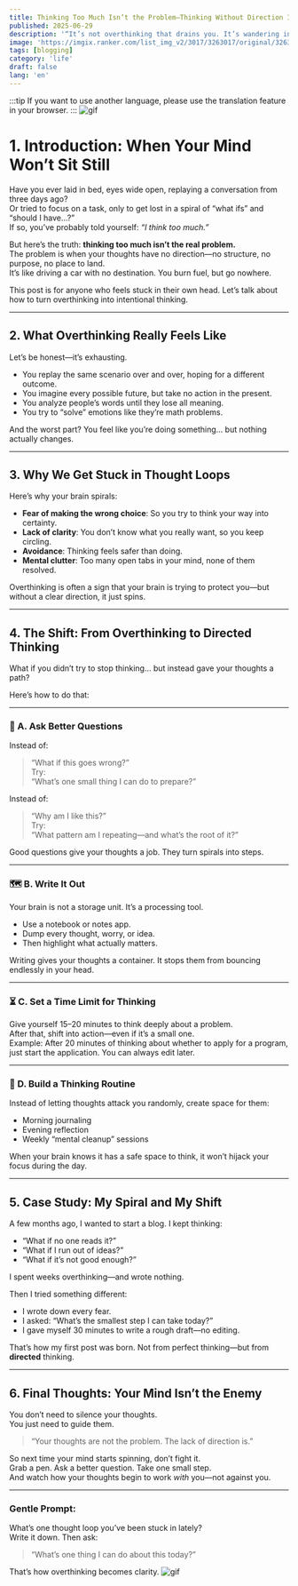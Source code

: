 ```yaml
---
title: Thinking Too Much Isn’t the Problem—Thinking Without Direction Is
published: 2025-06-29
description: '“It’s not overthinking that drains you. It’s wandering in circles without a map.”'
image: 'https://imgix.ranker.com/list_img_v2/3017/3263017/original/3263017-u1'
tags: [blogging]
category: 'life'
draft: false 
lang: 'en'
---
```


:::tip
If you want to use another language, please use the translation feature in your browser.
:::
![gif](https://media.tenor.com/YaCjau306ZYAAAAM/jgmm-cat-meme.gif)
# 1. Introduction: When Your Mind Won’t Sit Still

Have you ever laid in bed, eyes wide open, replaying a conversation from three days ago?  
Or tried to focus on a task, only to get lost in a spiral of “what ifs” and “should I have…?”  
If so, you’ve probably told yourself: *“I think too much.”*

But here’s the truth: **thinking too much isn’t the real problem.**  
The problem is when your thoughts have no direction—no structure, no purpose, no place to land.  
It’s like driving a car with no destination. You burn fuel, but go nowhere.

This post is for anyone who feels stuck in their own head. Let’s talk about how to turn overthinking into intentional thinking.

---

## 2. What Overthinking Really Feels Like

Let’s be honest—it’s exhausting.

- You replay the same scenario over and over, hoping for a different outcome.  
- You imagine every possible future, but take no action in the present.  
- You analyze people’s words until they lose all meaning.  
- You try to “solve” emotions like they’re math problems.

And the worst part? You feel like you’re doing something… but nothing actually changes.

---

## 3. Why We Get Stuck in Thought Loops

Here’s why your brain spirals:

- **Fear of making the wrong choice**: So you try to think your way into certainty.  
- **Lack of clarity**: You don’t know what you really want, so you keep circling.  
- **Avoidance**: Thinking feels safer than doing.  
- **Mental clutter**: Too many open tabs in your mind, none of them resolved.

Overthinking is often a sign that your brain is trying to protect you—but without a clear direction, it just spins.

---

## 4. The Shift: From Overthinking to Directed Thinking

What if you didn’t try to stop thinking… but instead gave your thoughts a path?

Here’s how to do that:

---

### 🧭 A. Ask Better Questions

Instead of:  
> “What if this goes wrong?”  
Try:  
> “What’s one small thing I can do to prepare?”

Instead of:  
> “Why am I like this?”  
Try:  
> “What pattern am I repeating—and what’s the root of it?”

Good questions give your thoughts a job. They turn spirals into steps.

---

### 🗺️ B. Write It Out

Your brain is not a storage unit. It’s a processing tool.

- Use a notebook or notes app.  
- Dump every thought, worry, or idea.  
- Then highlight what actually matters.

Writing gives your thoughts a container. It stops them from bouncing endlessly in your head.

---

### ⏳ C. Set a Time Limit for Thinking

Give yourself 15–20 minutes to think deeply about a problem.  
After that, shift into action—even if it’s a small one.  
Example: After 20 minutes of thinking about whether to apply for a program, just start the application. You can always edit later.

---

### 🧱 D. Build a Thinking Routine

Instead of letting thoughts attack you randomly, create space for them:

- Morning journaling  
- Evening reflection  
- Weekly “mental cleanup” sessions

When your brain knows it has a safe space to think, it won’t hijack your focus during the day.

---

## 5. Case Study: My Spiral and My Shift

A few months ago, I wanted to start a blog. I kept thinking:

- “What if no one reads it?”  
- “What if I run out of ideas?”  
- “What if it’s not good enough?”

I spent weeks overthinking—and wrote nothing.

Then I tried something different:

- I wrote down every fear.  
- I asked: “What’s the smallest step I can take today?”  
- I gave myself 30 minutes to write a rough draft—no editing.

That’s how my first post was born. Not from perfect thinking—but from **directed** thinking.

---

## 6. Final Thoughts: Your Mind Isn’t the Enemy

You don’t need to silence your thoughts.  
You just need to guide them.

> “Your thoughts are not the problem. The lack of direction is.”

So next time your mind starts spinning, don’t fight it.  
Grab a pen. Ask a better question. Take one small step.  
And watch how your thoughts begin to work *with* you—not against you.

---

### Gentle Prompt:  
What’s one thought loop you’ve been stuck in lately?  
Write it down. Then ask:  
> “What’s one thing I can do about this today?”

That’s how overthinking becomes clarity.
![gif](https://media.tenor.com/puE7yRLLZj0AAAAM/pachi5-bocchi.gif)